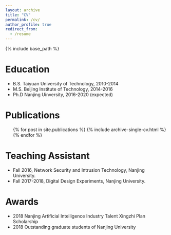 ```yaml
---
layout: archive
title: "CV"
permalink: /cv/
author_profile: true
redirect_from:
  - /resume
---
```


{% include base_path %}

Education
======
* B.S.  Taiyuan University of Technology, 2010-2014
* M.S.  Beijing Institute of Technology,  2014-2016
* Ph.D  Nanjing Uinversity,               2016-2020 (expected)

Publications
======
  <ul>{% for post in site.publications %}
    {% include archive-single-cv.html %}
  {% endfor %}</ul>
  
Teaching Assistant
======
* Fall 2016, Network Security and Intrusion Technology, Nanjing University.  
* Fall 2017-2018, Digital Design Experiments, Nanjing University.
  
Awards
======
* 2018 Nanjing Artificial Intelligence Industry Talent Xingzhi Plan Scholarship
* 2018 Outstanding graduate students of Nanjing University
